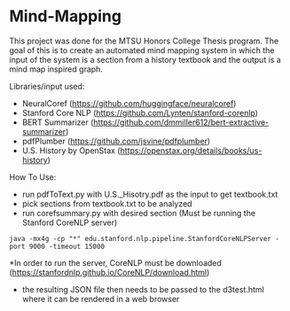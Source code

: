 # Mind-Mapping

This project was done for the MTSU Honors College Thesis program. The goal of this is to create an automated mind mapping system in which the input of the system is a section from a history textbook and the output is a mind map inspired graph.


Libraries/input used:
- NeuralCoref (https://github.com/huggingface/neuralcoref)
- Stanford Core NLP (https://github.com/Lynten/stanford-corenlp)
- BERT Summarizer (https://github.com/dmmiller612/bert-extractive-summarizer)
- pdfPlumber (https://github.com/jsvine/pdfplumber)
- U.S. History by OpenStax (https://openstax.org/details/books/us-history)

How To Use:
- run pdfToText.py with U.S._Hisotry.pdf as the input to get textbook.txt
- pick sections from textbook.txt to be analyzed
- run corefsummary.py with desired section (Must be running the Stanford CoreNLP server)

```
java -mx4g -cp "*" edu.stanford.nlp.pipeline.StanfordCoreNLPServer -port 9000 -timeout 15000
```
*In order to run the server, CoreNLP must be downloaded (https://stanfordnlp.github.io/CoreNLP/download.html)

- the resulting JSON file then needs to be passed to the d3test.html where it can be rendered in a web browser
